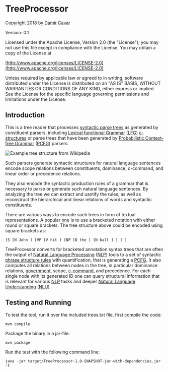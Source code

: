 # TreeProcessor

Copyright 2018 by [Damir Cavar](http://damir.cavar.me/)


Version: 0.1

Licensed under the Apache License, Version 2.0 (the "License"); you may not use this file except in compliance with the License. You may obtain a copy of the License at

[http://www.apache.org/licenses/LICENSE-2.0](http://www.apache.org/licenses/LICENSE-2.0)

Unless required by applicable law or agreed to in writing, software distributed under the License is distributed on an "AS IS" BASIS, WITHOUT WARRANTIES OR CONDITIONS OF ANY KIND, either express or implied. See the License for the specific language governing permissions and limitations under the License.


## Introduction

This is a tree reader that processes [syntactic parse trees](https://en.wikipedia.org/wiki/Parse_tree) as generated by constituent parsers, including [Lexical functional Grammar](https://en.wikipedia.org/wiki/Lexical_functional_grammar) ([LFG]) [c-structures](https://en.wikipedia.org/wiki/Lexical_functional_grammar) or parse trees
that have been generated by [Probabilistic Context-free Grammar](https://en.wikipedia.org/wiki/Probabilistic_context-free_grammar) ([PCFG]) parsers.

![Example tree structure from Wikipedia](File:ParseTree1.png)

Such parsers generate syntactic structures for natural language sentences encode scope relations between constituents, dominance, c-command, and linear order or precedence relations.

They also encode the syntactic production rules of a grammar that is necessary to parse or generate such natural language sentences. By analyzing the tree we can extract and uantify the rules, as well as reconstruct the hierarchical and linear relations of words and syntactic constituents.

There are various ways to encode such trees in form of textual representations. A popular one is to use a bracketed notation with either round or square brackets. The tree structure above could be encoded using square brackets as:

	[S [N John ] [VP [V hit ] [NP [D the ] [N ball ] ] ] ]

TreeProcessor converts for bracketed annotation syntax trees that are often the output of [Natural Language Processing](https://en.wikipedia.org/wiki/Natural_language_processing) ([NLP]) tools to a set of syntactic [phrase structure rules](https://en.wikipedia.org/wiki/Phrase_structure_rules) with quantification, that is generating a [PCFG]. It also computes all relations between nodes in the tree, in particular dominance relations, [government](https://en.wikipedia.org/wiki/Government_(linguistics)), scope, [c-command](https://en.wikipedia.org/wiki/C-command), and precedence. For each single node with its generated ID one can query structural information that is relevant for various [NLP] tasks and deeper [Natural Language Understanding](https://en.wikipedia.org/wiki/Natural_language_understanding) ([NLU]).


## Testing and Running

To test the tool, run it over the included trees.txt file, first compile the code:

	mvn compile

Package the binary in a jar-file:

	mvn package

Run the test with the following command line:

	java -jar target/TreeProcessor-1.0-SNAPSHOT-jar-with-dependencies.jar -t




[NLP]: https://en.wikipedia.org/wiki/Natural_language_processing "Natural Language Processing"
[LFG]: https://en.wikipedia.org/wiki/Lexical_functional_grammar "Lexical Functional Grammar"
[PCFG]: https://en.wikipedia.org/wiki/Probabilistic_context-free_grammar "Probabilistic Context-free Grammar"
[NLU]: https://en.wikipedia.org/wiki/Natural_language_understanding "Natural Language Understanding"

